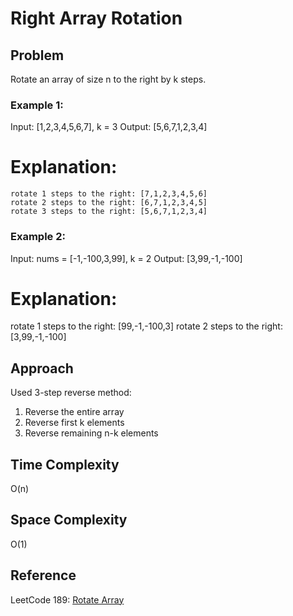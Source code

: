 # Right Array Rotation

## Problem
Rotate an array of size n to the right by k steps.

### Example 1:

Input: [1,2,3,4,5,6,7], k = 3
Output: [5,6,7,1,2,3,4]

# Explanation:
    rotate 1 steps to the right: [7,1,2,3,4,5,6]
    rotate 2 steps to the right: [6,7,1,2,3,4,5]
    rotate 3 steps to the right: [5,6,7,1,2,3,4]




### Example 2:

Input: nums = [-1,-100,3,99], k = 2
Output: [3,99,-1,-100]
# Explanation: 
   rotate 1 steps to the right: [99,-1,-100,3]
   rotate 2 steps to the right: [3,99,-1,-100]

## Approach
Used 3-step reverse method:
1. Reverse the entire array
2. Reverse first k elements
3. Reverse remaining n-k elements


## Time Complexity
O(n)

## Space Complexity
O(1)

## Reference
LeetCode 189: [Rotate Array](https://leetcode.com/problems/rotate-array/)